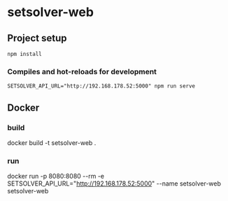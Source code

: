 # setsolver-web

## Project setup
```
npm install
```

### Compiles and hot-reloads for development
```
SETSOLVER_API_URL="http://192.168.178.52:5000" npm run serve
```



## Docker

### build 
docker build -t setsolver-web .

### run 
docker run -p 8080:8080 --rm -e SETSOLVER_API_URL="http://192.168.178.52:5000" --name setsolver-web setsolver-web
